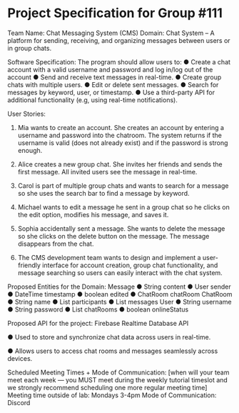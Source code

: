 # Project Specification for Group #111

Team Name: Chat Messaging System (CMS)
Domain:
Chat System – A platform for sending, receiving, and organizing messages
between users or in group chats.

Software Specification:
The program should allow users to:
● Create a chat account with a valid username and password and log in/log
out of the account
● Send and receive text messages in real-time.
● Create group chats with multiple users.
● Edit or delete sent messages.
● Search for messages by keyword, user, or timestamp.
● Use a third-party API for additional functionality (e.g, using real-time
notifications).

User Stories:
1. Mia wants to create an account. She creates an account by entering a username
and password into the chatroom. The system returns if the username is valid
(does not already exist) and if the password is strong enough.
2. Alice creates a new group chat. She invites her friends and sends the first
message. All invited users see the message in real-time.
3. Carol is part of multiple group chats and wants to search for a message so she
uses the search bar to find a message by keyword.
4. Michael wants to edit a message he sent in a group chat so he clicks on the edit
option, modifies his message, and saves it.

5. Sophia accidentally sent a message. She wants to delete the message so she
clicks on the delete button on the message. The message disappears from the
chat.
6. The CMS development team wants to design and implement a user-friendly
interface for account creation, group chat functionality, and message searching
so users can easily interact with the chat system.

Proposed Entities for the Domain:
Message
● String content
● User sender
● DateTime timestamp
● boolean edited
● ChatRoom chatRoom
ChatRoom
● String name
● List<User> participants
● List<Message> messages
User
● String username
● String password
● List<ChatRoom> chatRooms
● boolean onlineStatus

Proposed API for the project:
Firebase Realtime Database API

● Used to store and synchronize chat data across users in real-time.

● Allows users to access chat rooms and messages seamlessly
across devices.

Scheduled Meeting Times + Mode of Communication:
[when will your team meet each week — you MUST meet during the weekly tutorial
timeslot and we strongly recommend scheduling one more regular meeting time]
Meeting time outside of lab: Mondays 3-4pm
Mode of Communication: Discord
